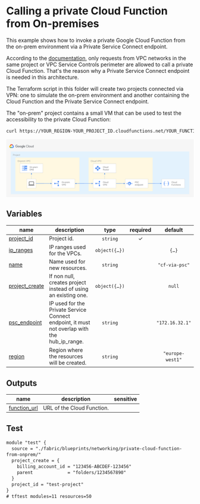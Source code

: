 # Calling a private Cloud Function from On-premises

This example shows how to invoke a private Google Cloud Function from the on-prem environment via a Private Service Connect endpoint.

According to the [documentation](https://cloud.google.com/functions/docs/networking/network-settings#ingress_settings), only requests from VPC networks in the same project or VPC Service Controls perimeter are allowed to call a private Cloud Function. That's the reason why a Private Service Connect endpoint is needed in this architecture.

The Terraform script in this folder will create two projects connected via VPN: one to simulate the on-prem environment and another containing the Cloud Function and the Private Service Connect endpoint.

The "on-prem" project contains a small VM that can be used to test the accessibility to the private Cloud Function:

```bash
curl https://YOUR_REGION-YOUR_PROJECT_ID.cloudfunctions.net/YOUR_FUNCTION_NAME
```

![Cloud Function via Private Service Connect](diagram.png "High-level diagram")
<!-- BEGIN TFDOC -->

## Variables

| name | description | type | required | default |
|---|---|:---:|:---:|:---:|
| [project_id](variables.tf#L44) | Project id. | <code>string</code> | ✓ |  |
| [ip_ranges](variables.tf#L17) | IP ranges used for the VPCs. | <code title="object&#40;&#123;&#10;  onprem &#61; string&#10;  hub    &#61; string&#10;&#125;&#41;">object&#40;&#123;&#8230;&#125;&#41;</code> |  | <code title="&#123;&#10;  onprem &#61; &#34;10.0.1.0&#47;24&#34;,&#10;  hub    &#61; &#34;10.0.2.0&#47;24&#34;&#10;&#125;">&#123;&#8230;&#125;</code> |
| [name](variables.tf#L29) | Name used for new resources. | <code>string</code> |  | <code>&#34;cf-via-psc&#34;</code> |
| [project_create](variables.tf#L35) | If non null, creates project instead of using an existing one. | <code title="object&#40;&#123;&#10;  billing_account_id &#61; string&#10;  parent             &#61; string&#10;&#125;&#41;">object&#40;&#123;&#8230;&#125;&#41;</code> |  | <code>null</code> |
| [psc_endpoint](variables.tf#L49) | IP used for the Private Service Connect endpoint, it must not overlap with the hub_ip_range. | <code>string</code> |  | <code>&#34;172.16.32.1&#34;</code> |
| [region](variables.tf#L55) | Region where the resources will be created. | <code>string</code> |  | <code>&#34;europe-west1&#34;</code> |

## Outputs

| name | description | sensitive |
|---|---|:---:|
| [function_url](outputs.tf#L17) | URL of the Cloud Function. |  |

<!-- END TFDOC -->

## Test

```hcl
module "test" {
  source = "./fabric/blueprints/networking/private-cloud-function-from-onprem/"
  project_create = {
    billing_account_id = "123456-ABCDEF-123456"
    parent             = "folders/1234567890"
  }
  project_id = "test-project"
}
# tftest modules=11 resources=50
```
